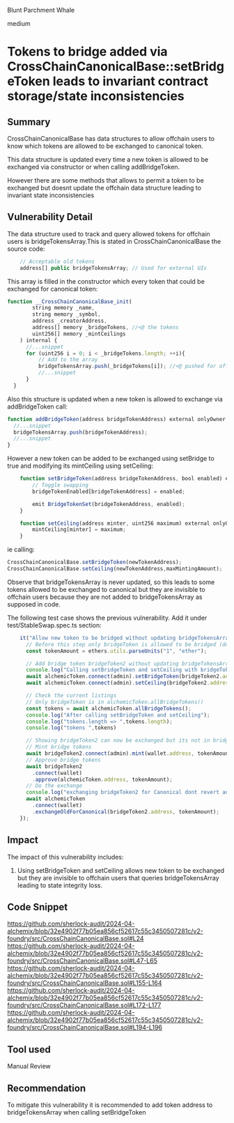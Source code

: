 Blunt Parchment Whale

medium

# Tokens to bridge added via CrossChainCanonicalBase::setBridgeToken leads to invariant contract storage/state inconsistencies

## Summary
CrossChainCanonicalBase has data structures to allow offchain users to know which tokens are allowed to be exchanged to canonical token.   

This data structure is updated every time a new token is allowed to be exchanged via constructor or when calling addBridgeToken.   

However there are some methods that allows to permit a token to be exchanged but doesnt update the offchain data structure leading to invariant state inconsistencies   

## Vulnerability Detail
The data structure used to track and query allowed tokens for offchain users is bridgeTokensArray.This is stated in CrossChainCanonicalBase the source code:  
```js
    // Acceptable old tokens
    address[] public bridgeTokensArray; // Used for external UIs
```
This array is filled in the constructor which every token that could be exchanged for canonical token:  
```js
function __CrossChainCanonicalBase_init(
        string memory _name,
        string memory _symbol,
        address _creatorAddress,
        address[] memory _bridgeTokens, //<@ the tokens
        uint256[] memory _mintCeilings
    ) internal {
      //...snippet
      for (uint256 i = 0; i < _bridgeTokens.length; ++i){ 
          // Add to the array
          bridgeTokensArray.push(_bridgeTokens[i]); //<@ pushed for offchain query
          //...snippet
      }
  }
```
Also this structure is updated when a new token is allowed to exchange via addBridgeToken call:  
```js
function addBridgeToken(address bridgeTokenAddress) external onlyOwner {
  //...snippet
  bridgeTokensArray.push(bridgeTokenAddress);
  //...snippet
}
```
However a new token can be added to be exchanged using setBridge to true and modifying its mintCeiling using setCeiling:  
```js
    function setBridgeToken(address bridgeTokenAddress, bool enabled) external onlyOwner {
        // Toggle swapping
        bridgeTokenEnabled[bridgeTokenAddress] = enabled;

        emit BridgeTokenSet(bridgeTokenAddress, enabled);
    }

    function setCeiling(address minter, uint256 maximum) external onlyOwner {
        mintCeiling[minter] = maximum;
    }
```
ie calling:  
```js
CrossChainCanonicalBase.setBridgeToken(newTokenAddress);
CrossChainCanonicalBase.setCeiling(newTokenAddress,maxMintingAmount);
```
Observe that bridgeTokensArray is never updated, so this leads to some tokens allowed to be exchanged to canonical but they are invisible to offchain users because they are not added to bridgeTokensArray as supposed in code.  

The following test case shows the previous vulnerability. Add it under test/StableSwap.spec.ts  section:   
```js
    it("Allow new token to be bridged without updating bridgeTokensArray", async () => {
      // Before this step only bridgeToken is allowed to be bridged (done in beforeEach alchemicToken init)
      const tokenAmount = ethers.utils.parseUnits("1", "ether");

      // Add bridge token bridgeToken2 without updating bridgeTokensArray
      console.log("Calling setBridgeToken and setCeiling with bridgeToken2.address")
      await alchemicToken.connect(admin).setBridgeToken(bridgeToken2.address,true);
      await alchemicToken.connect(admin).setCeiling(bridgeToken2.address,tokenAmount);

      // Check the current listings
      // Only bridgeToken is in alchemicToken.allBridgeTokens()
      const tokens = await alchemicToken.allBridgeTokens();
      console.log("After calling setBridgeToken and setCeiling");
      console.log("tokens.length => ",tokens.length);
      console.log("tokens ",tokens)

      // Showing bridgeToken2 can now be exchanged but its not in bridgeTokensArray
      // Mint bridge tokens
      await bridgeToken2.connect(admin).mint(wallet.address, tokenAmount);
      // Approve bridge tokens
      await bridgeToken2
        .connect(wallet)
        .approve(alchemicToken.address, tokenAmount);
      // Do the exchange
      console.log("exchanging bridgeToken2 for Canonical dont revert and bridgeToken2 not in allBridgeTokens");
      await alchemicToken
        .connect(wallet)
        .exchangeOldForCanonical(bridgeToken2.address, tokenAmount);
    });
```


## Impact  
The impact of this vulnerability includes:  
1. Using setBridgeToken and setCeiling allows new token to be exchanged but they are invisible to offchain users that queries bridgeTokensArray leading to state integrity loss. 

## Code Snippet
https://github.com/sherlock-audit/2024-04-alchemix/blob/32e4902f77b05ea856cf52617c55c3450507281c/v2-foundry/src/CrossChainCanonicalBase.sol#L24  
https://github.com/sherlock-audit/2024-04-alchemix/blob/32e4902f77b05ea856cf52617c55c3450507281c/v2-foundry/src/CrossChainCanonicalBase.sol#L47-L65  
https://github.com/sherlock-audit/2024-04-alchemix/blob/32e4902f77b05ea856cf52617c55c3450507281c/v2-foundry/src/CrossChainCanonicalBase.sol#L155-L164  
https://github.com/sherlock-audit/2024-04-alchemix/blob/32e4902f77b05ea856cf52617c55c3450507281c/v2-foundry/src/CrossChainCanonicalBase.sol#L172-L177  
https://github.com/sherlock-audit/2024-04-alchemix/blob/32e4902f77b05ea856cf52617c55c3450507281c/v2-foundry/src/CrossChainCanonicalBase.sol#L194-L196  

## Tool used

Manual Review

## Recommendation
To mitigate this vulnerability  it is recommended to add token address to bridgeTokensArray when calling setBridgeToken
